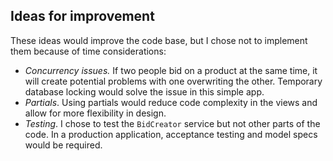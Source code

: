 

## Ideas for improvement

These ideas would improve the code base, but I chose not to implement them because of time considerations:
* _Concurrency issues._ If two people bid on a product at the same time, it will create potential problems with one overwriting the other. Temporary database locking would solve the issue in this simple app.
* _Partials_. Using partials would reduce code complexity in the views and allow for more flexibility in design.
* _Testing_. I chose to test the `BidCreator` service but not other parts of the code. In a production application, acceptance testing and model specs would be required.
